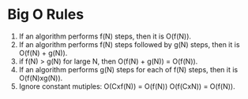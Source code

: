 # Big O Rules

1. If an algorithm performs f(N) steps, then it is O(f(N)).
2. If an algorithm performs f(N) steps followed by g(N) steps, then it is O(f(N) + g(N)).
3. if f(N) > g(N) for large N, then O(f(N) + g(N)) = O(f(N)).
4. If an algorithm performs g(N) steps for each of f(N) steps, then it is O(f(N)xg(N)).
5. Ignore constant mutiples: O(Cxf(N)) = O(f(N)) O(f(CxN)) = O(f(N)).

